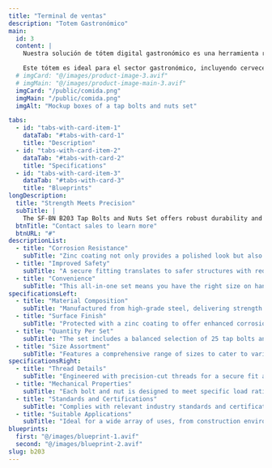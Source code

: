 ```yaml
---
title: "Terminal de ventas"
description: "Totem Gastronómico"
main:
  id: 3
  content: |
    Nuestra solución de tótem digital gastronómico es una herramienta revolucionaria que te permite llevar tu sistema comercial a nuevas alturas. Con nuestras terminales de venta personalizables y su software licenciado, podrás expandir tus puntos de venta y optimizar tus operaciones de cobranza de manera eficiente.

    Este tótem es ideal para el sector gastronómico, incluyendo cervecerías, bares, restaurantes de comida rápida y cualquier empresa que busque una autogestión eficaz. Con la capacidad de integrarse con plataformas de pago populares como Mercado Pago, este tótem facilita las transacciones, mejorando la experiencia del cliente y agilizando tus operaciones.
  # imgCard: "@/images/product-image-3.avif"
  # imgMain: "@/images/product-image-main-3.avif"
  imgCard: "/public/comida.png"
  imgMain: "/public/comida.png"
  imgAlt: "Mockup boxes of a tap bolts and nuts set"

tabs:
  - id: "tabs-with-card-item-1"
    dataTab: "#tabs-with-card-1"
    title: "Description"
  - id: "tabs-with-card-item-2"
    dataTab: "#tabs-with-card-2"
    title: "Specifications"
  - id: "tabs-with-card-item-3"
    dataTab: "#tabs-with-card-3"
    title: "Blueprints"
longDescription:
  title: "Strength Meets Precision"
  subTitle: |
    The SF-BN B203 Tap Bolts and Nuts Set offers robust durability and precision for construction professionals, ensuring reliable performance in every application, from house framing to machinery assembly.
  btnTitle: "Contact sales to learn more"
  btnURL: "#"
descriptionList:
  - title: "Corrosion Resistance"
    subTitle: "Zinc coating not only provides a polished look but also shields against corrosion, ensuring longevity."
  - title: "Improved Safety"
    subTitle: "A secure fitting translates to safer structures with reduced risk of component failure."
  - title: "Convenience"
    subTitle: "This all-in-one set means you have the right size on hand, cutting down on project delays and additional trips to the hardware store."
specificationsLeft:
  - title: "Material Composition"
    subTitle: "Manufactured from high-grade steel, delivering strength and reliability for demanding applications."
  - title: "Surface Finish"
    subTitle: "Protected with a zinc coating to offer enhanced corrosion resistance and longevity."
  - title: "Quantity Per Set"
    subTitle: "The set includes a balanced selection of 25 tap bolts and 25 matching nuts."
  - title: "Size Assortment"
    subTitle: "Features a comprehensive range of sizes to cater to various project requirements, ensuring compatibility and versatility."
specificationsRight:
  - title: "Thread Details"
    subTitle: "Engineered with precision-cut threads for a secure fit and easy installation."
  - title: "Mechanical Properties"
    subTitle: "Each bolt and nut is designed to meet specific load rating or strength grades, suitable for structural applications."
  - title: "Standards and Certifications"
    subTitle: "Complies with relevant industry standards and certifications, ensuring consistent quality and safety."
  - title: "Suitable Applications"
    subTitle: "Ideal for a wide array of uses, from construction environments to mechanical assemblies that demand strong and secure joints."
blueprints:
  first: "@/images/blueprint-1.avif"
  second: "@/images/blueprint-2.avif"
slug: b203    
---
```

